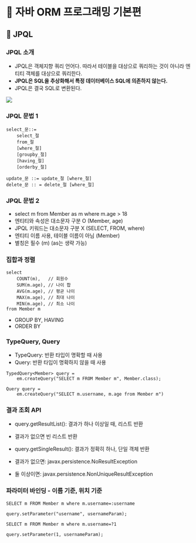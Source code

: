 # :book: 자바 ORM 프로그래밍 기본편

## :pushpin: JPQL

### JPQL 소개

- JPQL은 객체지향 쿼리 언어다. 따라서 테이블을 대상으로 쿼리하는 것이 아니라 엔티티 객체를 대상으로 쿼리한다.
- **JPQL은 SQL을 추상화해서 특정 데이터베이스 SQL에 의존하지 않는다.**
- JPQL은 결국 SQL로 변환된다.

![](image/jpql1.png)


### JPQL 문법 1

```
select_문::=
    select_절
    from_절
    [where_절]
    [groupby_절]
    [having_절]
    [orderby_절]
    
update_문 ::= update_절 [where_절]
delete_문 :: = delete_절 [where_절]
```


### JPQL 문법 2

- select m from Member as m where m.age > 18
- 엔티티와 속성은 대소문자 구분 O (Member, age)
- JPQL 키워드는 대소문자 구분 X (SELECT, FROM, where)
- 엔티티 이름 사용, 테이블 이름이 아님 (Member)
- 별칭은 필수 (m) (as는 생략 가능)


### 집합과 정렬

````
select 
    COUNT(m),   // 회원수
    SUM(m.age), // 나이 합
    AVG(m.age), // 평균 나이
    MAX(m.age), // 최대 나이
    MIN(m.age), // 최소 나이
from Member m
````

- GROUP BY, HAVING
- ORDER BY


### TypeQuery, Query

- TypeQuery: 반환 타입이 명확할 때 사용
- Query: 반환 타입이 명확하지 않을 때 사용

```
TypedQuery<Member> query =
    em.createQuery("SELECT m FROM Member m", Member.class);
```

```
Query query =
    em.createQuery("SELECT m.username, m.age from Member m")
```


### 결과 조회 API

- query.getResultList(): 결과가 하나 이상일 때, 리스트 반환
- 결과가 없으면 빈 리스트 반환

- query.getSingleResult(): 결과가 정확히 하나, 단일 객체 반환
- 결과가 없으면: javax.persistence.NoResultException
- 둘 이상이면: javax.persistence.NonUniqueResultException


### 파라미터 바인딩 - 이름 기준, 위치 기준

````aidl
SELECT m FROM Member m where m.username=:username

query.setParameter("username", usernameParam);
````

````aidl
SELECT m FROM Member m where m.username=?1

query.setParameter(1, usernameParam);
````